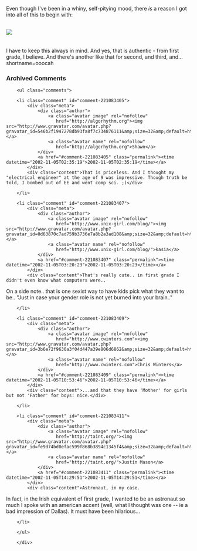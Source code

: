 Even though I've been in a whiny, self-pitying mood, there <i>is</i> a reason I got into all of this to begin with:
<br /><br />
<div align="center><a href="http://www.decafbad.com/gallery/lil-kid-me/aax?full=1"><img src="http://www.decafbad.com/imagery/lil-kid-me/aax.sized.jpg"></a></div>
<br /><br />
I have to keep this always in mind.  And yes, that is authentic - from first grade, I believe.  And there's another like that for second, and third, and...
<!--more-->
shortname=ooocah

<div id="comments" class="comments archived-comments">
            <h3>Archived Comments</h3>
            
        <ul class="comments">
            
        <li class="comment" id="comment-221083405">
            <div class="meta">
                <div class="author">
                    <a class="avatar image" rel="nofollow" 
                       href="http://algorhythm.org"><img src="http://www.gravatar.com/avatar.php?gravatar_id=546b2f1947278db93fa8f7c734876111&amp;size=32&amp;default=http://mediacdn.disqus.com/1320279820/images/noavatar32.png"/></a>
                    <a class="avatar name" rel="nofollow" 
                       href="http://algorhythm.org">Shawn</a>
                </div>
                <a href="#comment-221083405" class="permalink"><time datetime="2002-11-05T02:35:19">2002-11-05T02:35:19</time></a>
            </div>
            <div class="content">That is priceless. And I thought my "electrical engineer" at the age of 9 was impressive. Though truth be told, I bombed out of EE and went comp sci. ;)</div>
            
        </li>
    
        <li class="comment" id="comment-221083407">
            <div class="meta">
                <div class="author">
                    <a class="avatar image" rel="nofollow" 
                       href="http://www.unix-girl.com/blog/"><img src="http://www.gravatar.com/avatar.php?gravatar_id=0d63870c7ad759b3736e7a8b2a3ad108&amp;size=32&amp;default=http://mediacdn.disqus.com/1320279820/images/noavatar32.png"/></a>
                    <a class="avatar name" rel="nofollow" 
                       href="http://www.unix-girl.com/blog/">kasia</a>
                </div>
                <a href="#comment-221083407" class="permalink"><time datetime="2002-11-05T03:20:23">2002-11-05T03:20:23</time></a>
            </div>
            <div class="content">That's really cute.. in first grade I didn't even know what computers were..

On a side note.. that is one sexist way to have kids pick what they want to be.. "Just in case your gender role is not yet burned into your brain.."</div>
            
        </li>
    
        <li class="comment" id="comment-221083409">
            <div class="meta">
                <div class="author">
                    <a class="avatar image" rel="nofollow" 
                       href="http://www.cwinters.com"><img src="http://www.gravatar.com/avatar.php?gravatar_id=3b6e72f9630a3f04d447a39e806d6862&amp;size=32&amp;default=http://mediacdn.disqus.com/1320279820/images/noavatar32.png"/></a>
                    <a class="avatar name" rel="nofollow" 
                       href="http://www.cwinters.com">Chris Winters</a>
                </div>
                <a href="#comment-221083409" class="permalink"><time datetime="2002-11-05T10:53:46">2002-11-05T10:53:46</time></a>
            </div>
            <div class="content">...and that they have 'Mother' for girls but not 'Father' for boys: nice.</div>
            
        </li>
    
        <li class="comment" id="comment-221083411">
            <div class="meta">
                <div class="author">
                    <a class="avatar image" rel="nofollow" 
                       href="http://taint.org/"><img src="http://www.gravatar.com/avatar.php?gravatar_id=fe9d74bd0efac599f868b3894c1345f4&amp;size=32&amp;default=http://mediacdn.disqus.com/1320279820/images/noavatar32.png"/></a>
                    <a class="avatar name" rel="nofollow" 
                       href="http://taint.org/">Justin Mason</a>
                </div>
                <a href="#comment-221083411" class="permalink"><time datetime="2002-11-05T14:29:51">2002-11-05T14:29:51</time></a>
            </div>
            <div class="content">Astronaut, in my case.

In fact, in the Irish equivalent of first grade, I wanted to be an astronaut so much I spoke with an american accent  (well, what I thought was one -- ie a bad impression of Dallas).  It must have been hilarious...</div>
            
        </li>
    
        </ul>
    
        </div>
    